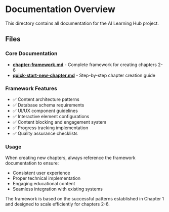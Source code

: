 
# Documentation Overview

This directory contains all documentation for the AI Learning Hub project.

## Files

### Core Documentation
- **[chapter-framework.md](chapter-framework.md)** - Complete framework for creating chapters 2-6
- **[quick-start-new-chapter.md](quick-start-new-chapter.md)** - Step-by-step chapter creation guide

### Framework Features
- ✅ Content architecture patterns
- ✅ Database schema requirements  
- ✅ UI/UX component guidelines
- ✅ Interactive element configurations
- ✅ Content blocking and engagement system
- ✅ Progress tracking implementation
- ✅ Quality assurance checklists

### Usage
When creating new chapters, always reference the framework documentation to ensure:
- Consistent user experience
- Proper technical implementation  
- Engaging educational content
- Seamless integration with existing systems

The framework is based on the successful patterns established in Chapter 1 and designed to scale efficiently for chapters 2-6.
